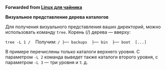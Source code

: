**Forwarded from [Linux для чайника](https://t.me/os_linux_ru/967)**

**Визуальное представление дерева каталогов** 

Для получения визуального представления ваших директорий, можно использовать команду `tree`. Корень (/) дерева — вверху: 

`tree -L 1 /` 
 
Получим:
`/
├── backups 
├── bin 
├── boot 
[...]` 

В примере перечислены только каталоги верхнего уровня. С параметром `-L 2` команда выведет также каталоги второго уровня, с параметром `-L 3` — три уровня и т. д.